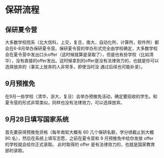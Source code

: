 # 保研流程 

## 保研夏令营

大多数学校院系（北大信科，上交，复旦，南大，自动化所，计算所，软件所）都会在6-8月举办保研夏令营。保研夏令营的举办形式完全由学校确定，大多数学校会在夏令营中发出口头offer（这时候就算是录取了），但是也有些学校（比如清华），没有直接的offer发出。这时候拿到的offer是没有法律效力的，也就是你可以选择放弃的（事实上放弃的人非常多，即使当时没 通过后续也可能补录）。

## 9月预推免

在9月一些学校（清华，浙大，复旦）会举办预推免活动，确定要招收的学生。和夏令营的形式非常类似，同样也没有法律效力，可以选择放弃。

## 9月28日填写国家系统

首先要获得预推免资格（每年南软大概有 60 几个保研名额，学分绩截止到大概 90 名），然后在系统上填写志愿，之前在夏令营和 9 月预推免中给你发放 offer 的学校就会给你正式录取。 此时取得的 offer 是有法律效力的，也就是国家教育部的录取。
